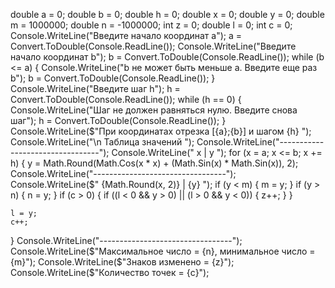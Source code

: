 double a = 0;
double b = 0;
double h = 0;
double x = 0;
double y = 0;
double m = 1000000;
double n = -1000000;
int z = 0;
double l = 0;
int c = 0;
Console.WriteLine("Введите начало координат a");
a = Convert.ToDouble(Console.ReadLine());
Console.WriteLine("Введите начало координат b");
b = Convert.ToDouble(Console.ReadLine());
while (b <= a)
{
    Console.WriteLine("b не может быть меньше a. Введите еще раз b");
    b = Convert.ToDouble(Console.ReadLine());
}
Console.WriteLine("Введите шаг h");
h = Convert.ToDouble(Console.ReadLine());
while (h == 0)
{
    Console.WriteLine("Шаг не должен равняться нулю. Введите снова шаг");
    h = Convert.ToDouble(Console.ReadLine());
}
Console.WriteLine($"При координатах отрезка [{a};{b}] и шагом {h} ");
Console.WriteLine("\n     Таблица значений     ");
Console.WriteLine("---------------------------------");
Console.WriteLine("        x        |       y       ");
for (x = a; x <= b; x += h)
{
    y = Math.Round(Math.Cos(x * x) + (Math.Sin(x) * Math.Sin(x)), 2);
    Console.WriteLine("---------------------------------");
    Console.WriteLine($"       {Math.Round(x, 2)}        |       {y}       ");
    if (y < m)
    {
        m = y;
    }
    if (y > n)
    {
        n = y;
    }
    if (c > 0)
    {
        if ((l < 0 && y > 0) || (l > 0 && y < 0))
        {
            z++;
        }
    }

    l = y;
    c++;
}
Console.WriteLine("---------------------------------");
Console.WriteLine($"Максимальное число = {n}, минимальное число = {m}");
Console.WriteLine($"Знаков изменено = {z}");
Console.WriteLine($"Количество точек = {c}");
